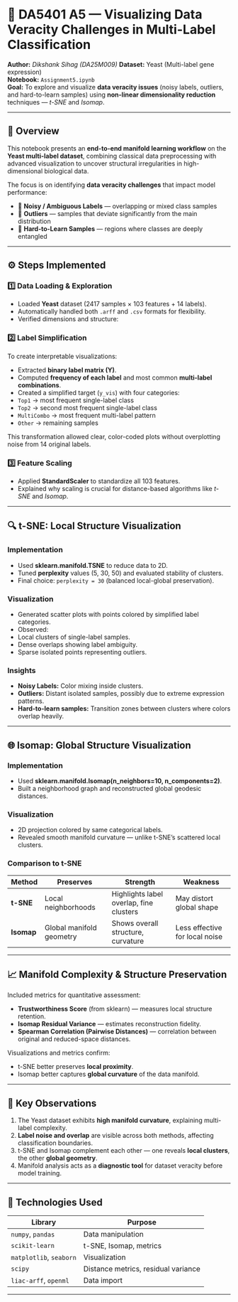 # 🧬 DA5401 A5 — Visualizing Data Veracity Challenges in Multi-Label Classification

**Author:** *Dikshank Sihag (DA25M009)* 
**Dataset:** Yeast (Multi-label gene expression)  
**Notebook:** `Assignment5.ipynb`  
**Goal:** To explore and visualize **data veracity issues** (noisy labels, outliers, and hard-to-learn samples) using **non-linear dimensionality reduction** techniques — *t-SNE* and *Isomap*.

---

## 📘 Overview

This notebook presents an **end-to-end manifold learning workflow** on the **Yeast multi-label dataset**, combining classical data preprocessing with advanced visualization to uncover structural irregularities in high-dimensional biological data.

The focus is on identifying **data veracity challenges** that impact model performance:
- 🧩 **Noisy / Ambiguous Labels** — overlapping or mixed class samples  
- 🚨 **Outliers** — samples that deviate significantly from the main distribution  
- 🎯 **Hard-to-Learn Samples** — regions where classes are deeply entangled  

---

## ⚙️ Steps Implemented

### 1️⃣ Data Loading & Exploration
- Loaded **Yeast** dataset (2417 samples × 103 features + 14 labels).  
- Automatically handled both `.arff` and `.csv` formats for flexibility.  
- Verified dimensions and structure:  


### 2️⃣ Label Simplification
To create interpretable visualizations:
- Extracted **binary label matrix (Y)**.  
- Computed **frequency of each label** and most common **multi-label combinations**.  
- Created a simplified target (`y_vis`) with four categories:
- `Top1` → most frequent single-label class  
- `Top2` → second most frequent single-label class  
- `MultiCombo` → most frequent multi-label pattern  
- `Other` → remaining samples  

This transformation allowed clear, color-coded plots without overplotting noise from 14 original labels.

### 3️⃣ Feature Scaling
- Applied **StandardScaler** to standardize all 103 features.  
- Explained why scaling is crucial for distance-based algorithms like *t-SNE* and *Isomap*.

---

## 🔍 t-SNE: Local Structure Visualization

### Implementation
- Used **sklearn.manifold.TSNE** to reduce data to 2D.  
- Tuned **perplexity** values (5, 30, 50) and evaluated stability of clusters.  
- Final choice: `perplexity = 30` (balanced local-global preservation).  

### Visualization
- Generated scatter plots with points colored by simplified label categories.  
- Observed:
- Local clusters of single-label samples.
- Dense overlaps showing label ambiguity.
- Sparse isolated points representing outliers.

### Insights
- **Noisy Labels:** Color mixing inside clusters.  
- **Outliers:** Distant isolated samples, possibly due to extreme expression patterns.  
- **Hard-to-learn samples:** Transition zones between clusters where colors overlap heavily.  

---

## 🌐 Isomap: Global Structure Visualization

### Implementation
- Used **sklearn.manifold.Isomap(n_neighbors=10, n_components=2)**.  
- Built a neighborhood graph and reconstructed global geodesic distances.  

### Visualization
- 2D projection colored by same categorical labels.  
- Revealed smooth manifold curvature — unlike t-SNE’s scattered local clusters.  

### Comparison to t-SNE
| Method | Preserves | Strength | Weakness |
|--------|------------|-----------|-----------|
| **t-SNE** | Local neighborhoods | Highlights label overlap, fine clusters | May distort global shape |
| **Isomap** | Global manifold geometry | Shows overall structure, curvature | Less effective for local noise |

---

## 📈 Manifold Complexity & Structure Preservation

Included metrics for quantitative assessment:
- **Trustworthiness Score** (from sklearn) — measures local structure retention.  
- **Isomap Residual Variance** — estimates reconstruction fidelity.  
- **Spearman Correlation (Pairwise Distances)** — correlation between original and reduced-space distances.

Visualizations and metrics confirm:
- t-SNE better preserves **local proximity**.
- Isomap better captures **global curvature** of the data manifold.

---

## 🧠 Key Observations

1. The Yeast dataset exhibits **high manifold curvature**, explaining multi-label complexity.  
2. **Label noise and overlap** are visible across both methods, affecting classification boundaries.  
3. t-SNE and Isomap complement each other — one reveals **local clusters**, the other **global geometry**.  
4. Manifold analysis acts as a **diagnostic tool** for dataset veracity before model training.

---

## 🧩 Technologies Used

| Library | Purpose |
|----------|----------|
| `numpy`, `pandas` | Data manipulation |
| `scikit-learn` | t-SNE, Isomap, metrics |
| `matplotlib`, `seaborn` | Visualization |
| `scipy` | Distance metrics, residual variance |
| `liac-arff`, `openml` | Data import |

---
